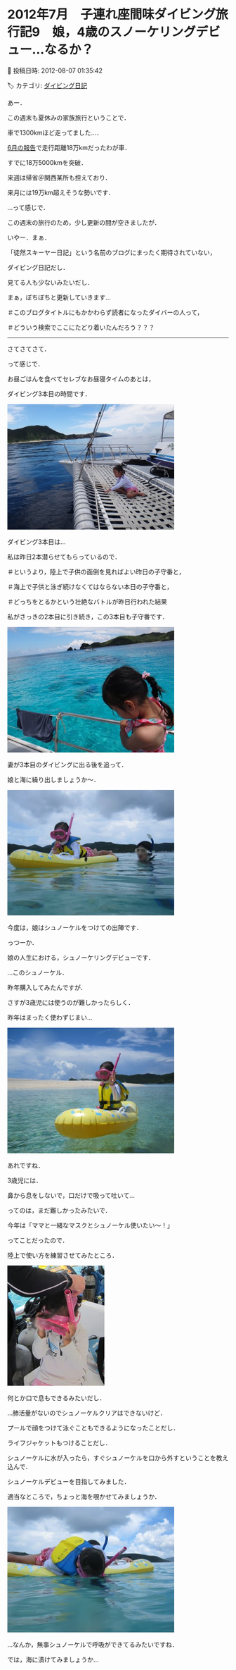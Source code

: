 # 2012年7月　子連れ座間味ダイビング旅行記9　娘，4歳のスノーケリングデビュー…なるか？

📅 投稿日時: 2012-08-07 01:35:42

🏷️ カテゴリ: [ダイビング日記](ce3a7a8d424d112fce83ee85c81a0e344.md)

あー．


この週末も夏休みの家族旅行ということで．


車で1300kmほど走ってました…．


[6月の報告](e00116efead93c70858883bdf4f5f563d.md)で走行距離18万kmだったわが車．


すでに18万5000kmを突破．


来週は帰省＠関西某所も控えており．


来月には19万km超えそうな勢いです．





…って感じで．


この週末の旅行のため，少し更新の間が空きましたが．





いやー．まぁ．


「徒然スキーヤー日記」という名前のブログにまったく期待されていない，


ダイビング日記だし．


見てる人も少ないみたいだし．


まぁ，ぼちぼちと更新していきます…





＃このブログタイトルにもかかわらず読者になったダイバーの人って，


＃どういう検索でここにたどり着いたんだろう？？？


-----


さてさてさて．





って感じで．


お昼ごはんを食べてセレブなお昼寝タイムのあとは，


ダイビング3本目の時間です．




![68c7299ad7ed2f30e8e84ba4ba122b18.jpg](images/68c7299ad7ed2f30e8e84ba4ba122b18.jpg)







ダイビング3本目は…


私は昨日2本潜らせてもらっているので．


＃というより，陸上で子供の面倒を見ればよい昨日の子守番と，


＃海上で子供と泳ぎ続けなくてはならない本日の子守番と，


＃どっちをとるかという壮絶なバトルが昨日行われた結果


私がさっきの2本目に引き続き，この3本目も子守番です．




![e2f00bfe3e6ba618a0579af2adf47e6a.jpg](images/e2f00bfe3e6ba618a0579af2adf47e6a.jpg)







妻が3本目のダイビングに出る後を追って．


娘と海に繰り出しましょうか～．




![353e0ea02f670c07086a39331332d582.jpg](images/353e0ea02f670c07086a39331332d582.jpg)




今度は，娘はシュノーケルをつけての出陣です．


っつーか．


娘の人生における，シュノーケリングデビューです．





…このシュノーケル．


昨年購入してみたんですが．


さすが3歳児には使うのが難しかったらしく．


昨年はまったく使わずじまい…




![be0efaf2520c33e3f9e83d33bcc86f53.jpg](images/be0efaf2520c33e3f9e83d33bcc86f53.jpg)




あれですね．


3歳児には．


鼻から息をしないで，口だけで吸って吐いて…


ってのは，まだ難しかったみたいで．





今年は「ママと一緒なマスクとシュノーケル使いたい～！」


ってことだったので．


陸上で使い方を練習させてみたところ．




![6c0e5ae5e7d8f0a9450b501184461555.jpg](images/6c0e5ae5e7d8f0a9450b501184461555.jpg)




何とか口で息もできるみたいだし．


…肺活量がないのでシュノーケルクリアはできないけど．


プールで顔をつけて泳ぐこともできるようになったことだし．


ライフジャケットもつけることだし．


シュノーケルに水が入ったら，すぐシュノーケルを口から外すということを教え込んで．





シュノーケルデビューを目指してみました．





適当なところで，ちょっと海を覗かせてみましょうか．




![df8b8ea1c23ea8b685bf3b5d1581f539.jpg](images/df8b8ea1c23ea8b685bf3b5d1581f539.jpg)




…なんか，無事シュノーケルで呼吸ができてるみたいですね．





では，海に漬けてみましょうか…
